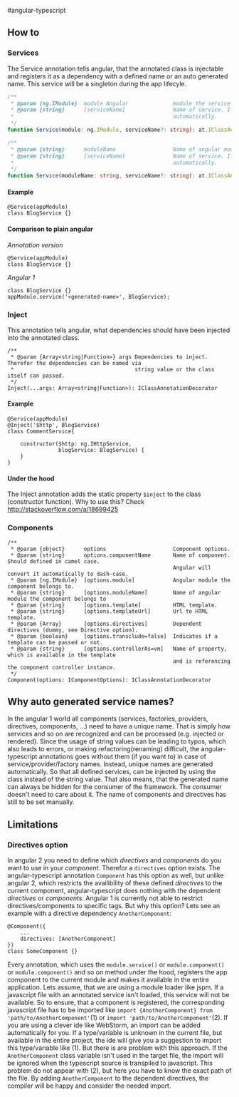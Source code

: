 #angular-typescript


## How to

### Services
The Service annotation tells angular, that the annotated class is injectable and registers it as a dependency with a
defined name or an auto generated name. This service will be a singleton during the app lifecyle.
```typescript
/**
 * @param {ng.IModule}  module Angular              module the service belongs to.
 * @param {string}      [serviceName]               Name of service. If not set, a unique name will generated 
 *                                                  automatically.
 */
function Service(module: ng.IModule, serviceName?: string): at.IClassAnnotationDecorator;

/**
 * @param {string}      moduleName                  Name of angular module the service belongs to.
 * @param {string}      [serviceName]               Name of service. If not set, a unique name will generated 
 *                                                  automatically.
 */
function Service(moduleName: string, serviceName?: string): at.IClassAnnotationDecorator
```
#### Example
```
@Service(appModule)
class BlogService {}
```
#### Comparison to plain angular

*Annotation version*
```
@Service(appModule)
class BlogService {}
```
*Angular 1*
```
class BlogService {}
appModule.service('<generated-name>', BlogService);
```

### Inject
This annotation tells angular, what dependencies should have been injected into the annotated class.
```
/**
 * @param {Array<string|Function>} args Dependencies to inject. Therefor the dependencies can be named via
 *                                      string value or the class itself can passed.
 */
Inject(...args: Array<string|Function>): IClassAnnotationDecorator
```
#### Example
```
@Service(appModule)
@Inject('$http', BlogService)
class CommentService{

    constructor($http: ng.IHttpService,
                blogService: BlogService) {
    }
}
```
#### Under the hood
The Inject annotation adds the static property `$inject` to the class (constructor function). Why to use this? Check
http://stackoverflow.com/a/18699425

### Components
```
/**
 * @param {object}      options                     Component options.
 * @param {string}      options.componentName       Name of component. Should defined in camel case. 
                                                    Angular will convert it automatically to dash-case. 
 * @param {ng.IModule}  [options.module]            Angular module the component belongs to.
 * @param {string}      [options.moduleName]        Name of angular module the component belongs to
 * @param {string}      [options.template]          HTML template.
 * @param {string}      [options.templateUrl]       Url to HTML template.
 * @param {Array}       [options.directives]        Dependent directives (dummy, see Directive option).
 * @param {boolean}     [options.transclude=false]  Indicates if a template can be passed or not.
 * @param {string}      [options.controllerAs=vm]   Name of property, which is available in the template
                                                    and is referencing the component controller instance.
 */
Component(options: IComponentOptions): IClassAnnotationDecorator
```

## Why auto generated service names?
In the angular 1 world all components (services, factories, providers, directives, components, ...) need to have a
unique name.
That is simply how services and so on are recognized and can be processed (e.g. injected or rendered).
Since the usage of string values can be leading to typos, which also leads to errors, or making refactoring(renaming)
difficult, the angular-typescript annotations goes without them (if you want to) in case of service/provider/factory names. Instead,
unique names are generated automatically. So that all defined services, can be injected by using the class instead of
the string value. That also means, that the generated name can always be hidden for the consumer of the framework.
 The consumer doesn't need to care about it.
The name of components and directives has still to be set manually.

## Limitations

### Directives option
In angular 2 you need to define which *directives* and *components* do you want to use in your *component*. Therefor a
`directives` option exists. The angular-typescript annotation `Component` has this option as well, but unlike angular 2,
which restricts the availibility of these defined *directives* to the current component, angular-typescript
does nothing with the dependent *directives* or *components*. Angular 1 is currently not able to restrict
directives/components to specific tags. But why this option? Lets see an example with a directive dependency
`AnotherComponent`:
```
@Component({
    ...
    directives: [AnotherComponent]
})
class SomeComponent {}
```
Every annotation, which uses the `module.service()` or `module.component()` or `module.component()` and so on method under the
hood, registers the app component to the current module and makes it available in the entire application. Lets assume,
that we are using a module loader like jspm. If a javascript file with an annotated service isn't loaded, this service
will not be available. So to ensure, that a component is registered, the corresponding javascript file has
to be imported like `import {AnotherComponent} from 'path/to/AnotherComponent'`(1) or
`import 'path/to/AnotherComponent'`(2). If you are using a clever ide like WebStorm, an import can be added
automatically for you. If a type/variable is unknown in the current file, but available in the entire project, the ide
will give you a suggestion to import this type/variable like (1). But there is are problem with this approach.
If the `AnotherComponent` class variable isn't used in the target file, the import will be ignored when the typescript
source is transpiled to javascript. This problem do not appear with (2), but here you have to know the exact path
of the file. By adding `AnotherComponent` to the dependent directives, the compiler will be happy and consider the
needed import.
